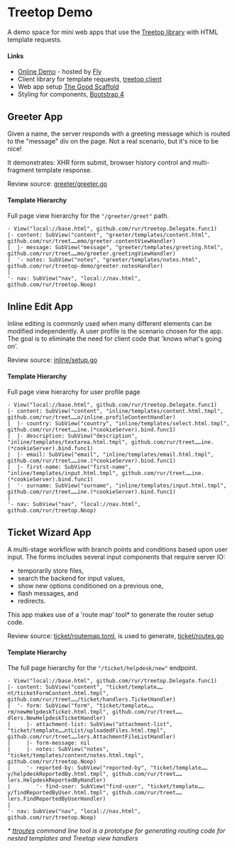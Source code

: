 # Treetop Demo

A demo space for mini web apps that use the [Treetop library](https://github.com/rur/treetop) with HTML template
requests.

#### Links

- [Online Demo](https://treetop-demo.fly.dev/) - hosted by [Fly](https://treetop-demo.fly.dev/)
- Client library for template requests, [treetop client](https://github.com/rur/treetop-client)
- Web app setup [The Good Scaffold](https://github.com/rur/good)
- Styling for components, [Bootstrap 4](https://getbootstrap.com/docs/4.0)

## Greeter App

Given a name, the server responds with a greeting message which is routed to the "message" div on the page.
Not a real scenario, but it's nice to be nice!

It demonstrates: XHR form submit, browser history control and multi-fragment template response.

Review source: [greeter/greeter.go](greeter/greeter.go)

#### Template Hierarchy

Full page view hierarchy for the `"/greeter/greet"` path.

    - View("local://base.html", github.com/rur/treetop.Delegate.func1)
    |- content: SubView("content", "greeter/templates/content.html", github.com/rur/treet……emo/greeter.contentViewHandler)
    |  |- message: SubView("message", "greeter/templates/greeting.html", github.com/rur/treet……mo/greeter.greetingViewHandler)
    |  '- notes: SubView("notes", "greeter/templates/notes.html", github.com/rur/treetop-demo/greeter.notesHandler)
    |
    '- nav: SubView("nav", "local://nav.html", github.com/rur/treetop.Noop)

## Inline Edit App

Inline editing is commonly used when many different elements can be modified independently.
A user profile is the scenario chosen for the app. The goal is to eliminate the
need for client code that 'knows what's going on'.

Review source: [inline/setup.go](inline/setup.go)

#### Template Hierarchy

Full page view hierarchy for user profile page

    - View("local://base.html", github.com/rur/treetop.Delegate.func1)
    |- content: SubView("content", "inline/templates/content.html.tmpl", github.com/rur/treet……o/inline.profileContentHandler)
    |  |- country: SubView("country", "inline/templates/select.html.tmpl", github.com/rur/treet……ine.(*cookieServer).bind.func1)
    |  |- description: SubView("description", "inline/templates/textarea.html.tmpl", github.com/rur/treet……ine.(*cookieServer).bind.func1)
    |  |- email: SubView("email", "inline/templates/email.html.tmpl", github.com/rur/treet……ine.(*cookieServer).bind.func1)
    |  |- first-name: SubView("first-name", "inline/templates/input.html.tmpl", github.com/rur/treet……ine.(*cookieServer).bind.func1)
    |  '- surname: SubView("surname", "inline/templates/input.html.tmpl", github.com/rur/treet……ine.(*cookieServer).bind.func1)
    |
    '- nav: SubView("nav", "local://nav.html", github.com/rur/treetop.Noop)

## Ticket Wizard App

A multi-stage workflow with branch points and conditions based upon user input.
The forms includes several input components that require server IO:

- temporarily store files,
- search the backend for input values,
- show new options conditioned on a previous one,
- flash messages, and
- redirects.

This app makes use of a 'route map' tool\* to generate the router setup code.

Review source: [ticket/routemap.toml](ticket/routemap.toml), is used to generate, [ticket/routes.go](ticket/routes.go)

#### Template Hierarchy

The full page hierarchy for the `"/ticket/helpdesk/new"` endpoint.

    - View("local://base.html", github.com/rur/treetop.Delegate.func1)
    |- content: SubView("content", "ticket/template……nt/ticketFormContent.html.tmpl", github.com/rur/treet……/ticket/handlers.TicketHandler)
    |  '- form: SubView("form", "ticket/template……rm/newHelpdeskTicket.html.tmpl", github.com/rur/treet……dlers.NewHelpdeskTicketHandler)
    |     |- attachment-list: SubView("attachment-list", "ticket/template……ntList/uploadedFiles.html.tmpl", github.com/rur/treet……lers.AttachmentFileListHandler)
    |     |- form-message: nil
    |     |- notes: SubView("notes", "ticket/templates/content/notes.html.tmpl", github.com/rur/treetop.Noop)
    |     '- reported-by: SubView("reported-by", "ticket/template……y/helpdeskReportedBy.html.tmpl", github.com/rur/treet……lers.HelpdeskReportedByHandler)
    |        '- find-user: SubView("find-user", "ticket/template……y/findReportedByUser.html.tmpl", github.com/rur/treet……lers.FindReportedByUserHandler)
    |
    '- nav: SubView("nav", "local://nav.html", github.com/rur/treetop.Noop)

_\* [ttroutes](https://github.com/rur/ttgen) command line tool is a prototype for generating routing code for nested templates and Treetop view handlers_
